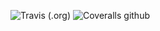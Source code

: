 ![Travis (.org)](https://travis-ci.com/Enjoyzz/forms.svg?branch=2.x)
![Coveralls github](https://img.shields.io/coveralls/github/Enjoyzz/forms)
